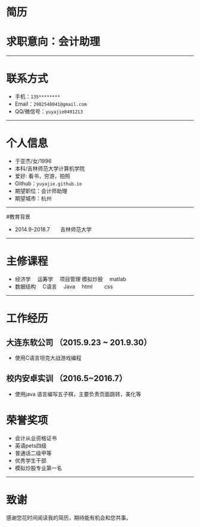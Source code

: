 # 简历
#  求职意向：会计助理

--- 
 # 联系方式

- 手机：```135******** ```
- Email：```2982548041@gmail.com ```
- QQ/微信号：```yuyajie0401213```

--- 
# 个人信息

 - 于亚杰/女/1996 
 - 本科/吉林师范大学计算机学院
 - 爱好: 看书，穷游，拍照
 - Github：```yuyajie.github.io```
 - 期望职位：会计师助理
 - 期望城市：杭州

---

#教育背景
- 2014.9-2018.7　　吉林师范大学

---
# 主修课程
- 经济学  　运筹学　 项目管理  模拟炒股　 matlab 　 
- 数据结构　  C语言 　Java  　html　 　css


---
# 工作经历

## 大连东软公司 （2015.9.23 ~ 201.9.30）

-  使用C语言坦克大战游戏编程 

## 校内安卓实训 （2016.5~2016.7） 

- 使用java 语言编写五子棋，主要负责页面跳转，美化等
 
 
# 荣誉奖项

 - 会计从业资格证书
 - 英语pets四级
 - 普通话二级甲等
 - 优秀学生干部
 - 模拟炒股专业第一名

 ---

# 致谢
感谢您花时间阅读我的简历，期待能有机会和您共事。
